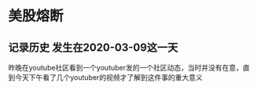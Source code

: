 # 美股熔断
## 记录历史 发生在2020-03-09这一天
昨晚在youtube社区看到一个youtuber发的一个社区动态，当时并没有在意，直到今天下午看了几个youtuber的视频才了解到这件事的重大意义
